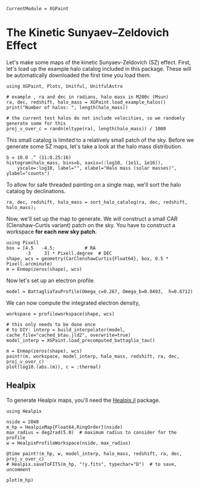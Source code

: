 
```@meta
CurrentModule = XGPaint
```

# The Kinetic Sunyaev–Zeldovich Effect

Let's make some maps of the kinetic Sunyaev-Zeldovich (SZ) effect. First, let's load up the example halo catalog included in this package. These will be automatically downloaded the first time you load them.

```@example ksz
using XGPaint, Plots, Unitful, UnitfulAstro

# example , ra and dec in radians, halo mass in M200c (Msun)
ra, dec, redshift, halo_mass = XGPaint.load_example_halos()
print("Number of halos: ", length(halo_mass))

# the current test halos do not include velocities, so we randomly generate some for this
proj_v_over_c = randn(eltype(ra), length(halo_mass)) / 1000
```

This small catalog is limited to a relatively small patch of the sky. Before we generate some SZ maps, let's take a look at the halo mass distribution.

```@example ksz
b = 10.0 .^ (11:0.25:16)
histogram(halo_mass, bins=b, xaxis=(:log10, (1e11, 1e16)), 
    yscale=:log10, label="", xlabel="Halo mass (solar masses)", ylabel="counts")
```

To allow for safe threaded painting on a single map, we'll sort the halo catalog by declinations.

```@example ksz
ra, dec, redshift, halo_mass = sort_halo_catalog(ra, dec, redshift, halo_mass);
```


Now, we'll set up the map to generate. We will construct a small CAR (Clenshaw-Curtis variant) patch on the sky. You have to construct a workspace **for each new sky patch**.

```@example ksz
using Pixell
box = [4.5   -4.5;           # RA
       -3     3] * Pixell.degree  # DEC
shape, wcs = geometry(CarClenshawCurtis{Float64}, box, 0.5 * Pixell.arcminute)
m = Enmap(zeros(shape), wcs)
```

Now let's set up an electron profile.
```@example ksz
model = BattagliaTauProfile(Omega_c=0.267, Omega_b=0.0493,  h=0.6712)
```

We can now compute the integrated electron density, 

```@example ksz
workspace = profileworkspace(shape, wcs)

# this only needs to be done once
# to DIY: interp = build_interpolator(model, cache_file="cached_btau.jld2", overwrite=true)
model_interp = XGPaint.load_precomputed_battaglia_tau()

m = Enmap(zeros(shape), wcs)
paint!(m, workspace, model_interp, halo_mass, redshift, ra, dec, proj_v_over_c)
plot(log10.(abs.(m)), c = :thermal)
```


## Healpix 

To generate Healpix maps, you'll need the [Healpix.jl](https://github.com/ziotom78/Healpix.jl) package.

```@example ksz
using Healpix

nside = 2048
m_hp = HealpixMap{Float64,RingOrder}(nside)
max_radius = deg2rad(5.0)  # maximum radius to consider for the profile
w = HealpixProfileWorkspace(nside, max_radius)

@time paint!(m_hp, w, model_interp, halo_mass, redshift, ra, dec, proj_v_over_c)
# Healpix.saveToFITS(m_hp, "!y.fits", typechar="D")  # to save, uncomment

plot(m_hp)
```
